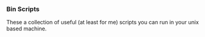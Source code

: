 ### Bin Scripts

These a collection of useful (at least for me) scripts you can run in your unix based machine.
